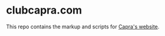 # clubcapra.com

This repo contains the markup and scripts for [Capra's website](https://clubcapra.com/).

